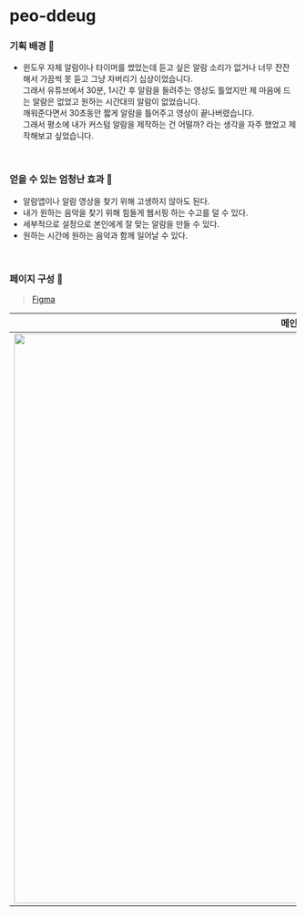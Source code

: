 # peo-ddeug

### 기획 배경 💌
- 윈도우 자체 알람이나 타이머를 썼었는데 듣고 싶은 알람 소리가 없거나 너무 잔잔해서 가끔씩 못 듣고 그냥 자버리기 십상이었습니다. <br />
그래서 유튜브에서 30분, 1시간 후 알람을 들려주는 영상도 틀었지만 제 마음에 드는 알람은 없었고 원하는 시간대의 알람이 없었습니다. <br />깨워준다면서 30초동안 짧게 알람을 틀어주고 영상이 끝나버렸습니다. <br />그래서 평소에 내가 커스텀 알람을 제작하는 건 어떨까? 라는 생각을 자주 했었고 제작해보고 싶었습니다.


<br />

### 얻을 수 있는 엄청난 효과 🌼
- 알람앱이나 알람 영상을 찾기 위해 고생하지 않아도 된다.
- 내가 원하는 음악을 찾기 위해 힘들게 웹서핑 하는 수고를 덜 수 있다.
- 세부적으로 설정으로 본인에게 잘 맞는 알람을 만들 수 있다.
- 원하는 시간에 원하는 음악과 함께 일어날 수 있다.


<br />

### 페이지 구성 🌴
> [Figma](https://www.figma.com/file/2r169N2AOgn5wBClCsJroP/python-project?node-id=0%3A1)

|메인 화면|기본 설정 화면|커스텀 설정 화면|알람 화면(간단한 게임)|
|:--:|:--:|:--:|:--:|
|<img src="https://user-images.githubusercontent.com/87300199/189932725-cae7f9a7-2f6d-4917-bba3-a5c0137a18ff.png" width="1000">|<img src="https://user-images.githubusercontent.com/87300199/189932913-6e540fcd-f8b5-47cd-9f94-6d4923f671eb.png" width="1000">|<img src="https://user-images.githubusercontent.com/87300199/189932978-d265b0e5-63a4-4a71-b030-ba1c71525a46.png" width="1000"> |<img src="https://user-images.githubusercontent.com/87300199/189933049-4769c561-5f69-4855-831f-d16eecc7c29a.png" width="1000">|

